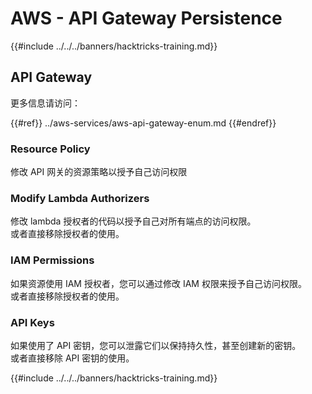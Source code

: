 # AWS - API Gateway Persistence

{{#include ../../../banners/hacktricks-training.md}}

## API Gateway

更多信息请访问：

{{#ref}}
../aws-services/aws-api-gateway-enum.md
{{#endref}}

### Resource Policy

修改 API 网关的资源策略以授予自己访问权限

### Modify Lambda Authorizers

修改 lambda 授权者的代码以授予自己对所有端点的访问权限。\
或者直接移除授权者的使用。

### IAM Permissions

如果资源使用 IAM 授权者，您可以通过修改 IAM 权限来授予自己访问权限。\
或者直接移除授权者的使用。

### API Keys

如果使用了 API 密钥，您可以泄露它们以保持持久性，甚至创建新的密钥。\
或者直接移除 API 密钥的使用。

{{#include ../../../banners/hacktricks-training.md}}
